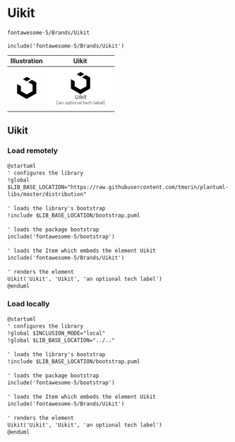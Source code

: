 # Uikit


```text
fontawesome-5/Brands/Uikit
```

```text
include('fontawesome-5/Brands/Uikit')
```



| Illustration | Uikit |
| :---: | :---: |
| ![illustration for Illustration](../../fontawesome-5/Brands/Uikit.png) | ![illustration for Uikit](../../fontawesome-5/Brands/Uikit.Local.png) |




## Uikit

### Load remotely
```plantuml
@startuml
' configures the library
!global $LIB_BASE_LOCATION="https://raw.githubusercontent.com/tmorin/plantuml-libs/master/distribution"

' loads the library's bootstrap
!include $LIB_BASE_LOCATION/bootstrap.puml

' loads the package bootstrap
include('fontawesome-5/bootstrap')

' loads the Item which embeds the element Uikit
include('fontawesome-5/Brands/Uikit')

' renders the element
Uikit('Uikit', 'Uikit', 'an optional tech label')
@enduml
```

### Load locally
```plantuml
@startuml
' configures the library
!global $INCLUSION_MODE="local"
!global $LIB_BASE_LOCATION="../.."

' loads the library's bootstrap
!include $LIB_BASE_LOCATION/bootstrap.puml

' loads the package bootstrap
include('fontawesome-5/bootstrap')

' loads the Item which embeds the element Uikit
include('fontawesome-5/Brands/Uikit')

' renders the element
Uikit('Uikit', 'Uikit', 'an optional tech label')
@enduml
```

